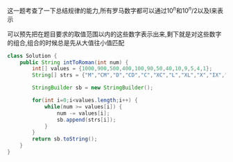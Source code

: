 这一题考查了一下总结规律的能力,所有罗马数字都可以通过$10^n$和$10^n/2$以及I来表示

可以预先把在题目要求的取值范围以内的这些数字表示出来,剩下就是对这些数字的组合,组合的时候总是先从大值往小值匹配

```java
class Solution {
    public String intToRoman(int num) {
        int[] values = {1000,900,500,400,100,90,50,40,10,9,5,4,1};
        String[] strs = {"M","CM","D","CD","C","XC","L","XL","X","IX","V","IV","I"};

        StringBuilder sb = new StringBuilder();

        for(int i=0;i<values.length;i++) {
            while(num >= values[i]) {
                num -= values[i];
                sb.append(strs[i]);
            }
        }
        return sb.toString();
    }
}
```
